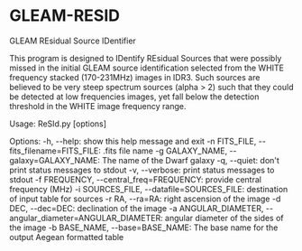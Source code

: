 # GLEAM-RESID
GLEAM REsidual Source IDentifier

This program is designed to IDentify REsidual Sources that were possibly missed in the initial GLEAM source identification selected from the WHITE frequency stacked (170-231MHz) images in IDR3. Such sources are believed to be very steep spectrum sources (alpha > 2) such that they could be detected at low frequencies images, yet fall below the detection threshold in the WHITE image frequency range. 

Usage: ReSId.py [options]

Options:
-h, --help:                                                 show this help message and exit
-n FITS_FILE, --fits_filename=FITS_FILE:                    .fits file name
-g GALAXY_NAME, --galaxy=GALAXY_NAME:                       The name of the Dwarf galaxy
-q, --quiet:                                                don't print status messages to stdout
-v, --verbose:                                              print status messages to stdout
-f FREQUENCY, --central_freq=FREQUENCY:                     provide central frequency (MHz)
-i SOURCES_FILE, --datafile=SOURCES_FILE:                   destination of input table for sources
-r RA, --ra=RA:                                             right ascension of the image
-d DEC, --dec=DEC:                                          declination of the image
-a ANGULAR_DIAMETER, --angular_diameter=ANGULAR_DIAMETER:   angular diameter of the sides of the image
-b BASE_NAME, --base=BASE_NAME:                             The base name for the output Aegean formatted table
